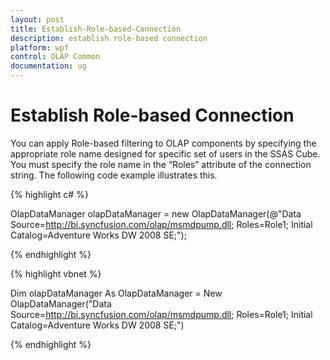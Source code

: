 ```yaml
---
layout: post
title: Establish-Role-based-Connection
description: establish role-based connection
platform: wpf
control: OLAP Common
documentation: ug
---
```


# Establish Role-based Connection



You can apply Role-based filtering to OLAP components by specifying the appropriate role name designed for specific set of users in the SSAS Cube. You must specify the role name in the “Roles” attribute of the connection string. The following code example illustrates this.



{% highlight c# %}



OlapDataManager olapDataManager = new OlapDataManager(@"Data Source=http://bi.syncfusion.com/olap/msmdpump.dll; Roles=Role1; Initial Catalog=Adventure Works DW 2008 SE;");

{% endhighlight %}



{% highlight vbnet %}



Dim olapDataManager As OlapDataManager = New OlapDataManager("Data Source=http://bi.syncfusion.com/olap/msmdpump.dll; Roles=Role1; Initial Catalog=Adventure Works DW 2008 SE;")


{% endhighlight  %}
